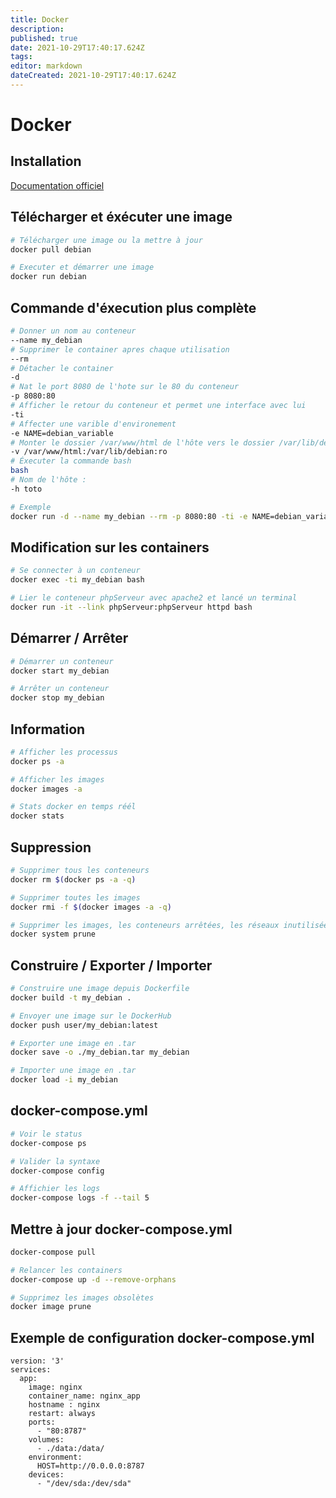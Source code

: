 ```yaml
---
title: Docker
description: 
published: true
date: 2021-10-29T17:40:17.624Z
tags: 
editor: markdown
dateCreated: 2021-10-29T17:40:17.624Z
---
```


# Docker

## Installation
[Documentation officiel](https://docs.docker.com/engine/install/)

## Télécharger et éxécuter une image
```bash
# Télécharger une image ou la mettre à jour
docker pull debian

# Executer et démarrer une image
docker run debian
```

## Commande d'éxecution plus complète
```bash
# Donner un nom au conteneur
--name my_debian 
# Supprimer le container apres chaque utilisation
--rm
# Détacher le container
-d
# Nat le port 8080 de l'hote sur le 80 du conteneur
-p 8080:80
# Afficher le retour du conteneur et permet une interface avec lui
-ti
# Affecter une varible d'environement
-e NAME=debian_variable
# Monter le dossier /var/www/html de l'hôte vers le dossier /var/lib/debian du conteneur avec les bon droits :
-v /var/www/html:/var/lib/debian:ro
# Éxecuter la commande bash
bash
# Nom de l'hôte :
-h toto

# Exemple
docker run -d --name my_debian --rm -p 8080:80 -ti -e NAME=debian_variable -v /var/www/html:/var/lib/debian:ro -h toto debian bash
```

## Modification sur les containers
```bash
# Se connecter à un conteneur
docker exec -ti my_debian bash

# Lier le conteneur phpServeur avec apache2 et lancé un terminal
docker run -it --link phpServeur:phpServeur httpd bash
```

## Démarrer / Arrêter
```bash
# Démarrer un conteneur
docker start my_debian

# Arrêter un conteneur
docker stop my_debian
```

## Information
```bash
# Afficher les processus
docker ps -a

# Afficher les images
docker images -a

# Stats docker en temps réél
docker stats
```

## Suppression
```bash
# Supprimer tous les conteneurs
docker rm $(docker ps -a -q)

# Supprimer toutes les images
docker rmi -f $(docker images -a -q)

# Supprimer les images, les conteneurs arrêtées, les réseaux inutilisées et construit le cache
docker system prune
```

## Construire / Exporter / Importer
```bash
# Construire une image depuis Dockerfile
docker build -t my_debian .

# Envoyer une image sur le DockerHub
docker push user/my_debian:latest

# Exporter une image en .tar
docker save -o ./my_debian.tar my_debian

# Importer une image en .tar
docker load -i my_debian
```

## docker-compose.yml
```bash
# Voir le status 
docker-compose ps

# Valider la syntaxe
docker-compose config

# Affichier les logs
docker-compose logs -f --tail 5
```

## Mettre à jour docker-compose.yml
```bash
docker-compose pull

# Relancer les containers
docker-compose up -d --remove-orphans

# Supprimez les images obsolètes
docker image prune
```

## Exemple de configuration docker-compose.yml
```docker
version: '3'
services:
  app:
    image: nginx
    container_name: nginx_app
    hostname : nginx
    restart: always
    ports:
      - "80:8787"
    volumes:
      - ./data:/data/
    environment:
      HOST=http://0.0.0.0:8787
    devices:
      - "/dev/sda:/dev/sda"
```